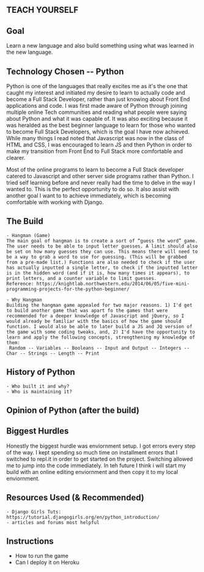 ## TEACH YOURSELF

##  Goal
Learn a new language and also build something using what was learned in the new language.

## Technology Chosen -- Python
 Python is one of the languages that really excites me as it's the one that caught my interest and initiated my desire to learn to actually code and become a Full Stack Developer, rather than just knowing about Front End applications and code. I was first made aware of Python through joining multiple online Tech communities and reading what people were saying about Python and what it was capable of. It was also exciting because it was heralded as the best beginner language to learn for those who wanted to become Full Stack Developers, which is the goal I have now achieved. While many things I read noted that Javascript was now in the class of HTML and CSS, I was encouraged to learn JS and then Python in order to make my transition from Front End to Full Stack more comfortable and clearer. 

 Most of the online programs to learn to become a Full Stack developer catered to Javascript and other server side programs rather than Python. I tried self learning before and never really had the time to  delve in the way I wanted to. This is the perfect opportunity to do so. It also assist with another goal I want to to achieve immediately, which is becoming comfortable with working with Django. 

## The Build
    - Hangman (Game)
    The main goal of hangman is to create a sort of “guess the word” game. The user needs to be able to input letter guesses. A limit should also be set on how many guesses they can use. This means there will need to be a way to grab a word to use for guessing. (This will be grabbed from a pre-made list.) Functions are also needed to check if the user has actually inputted a single letter, to check if the inputted letter is in the hidden word (and if it is, how many times it appears), to print letters, and a counter variable to limit guesses.
    Reference: https://knightlab.northwestern.edu/2014/06/05/five-mini-programming-projects-for-the-python-beginner/

    - Why Hangman
    Building the hangman game appealed for two major reasons. 1) I'd get to build another game that was apart fo the games that were recommended for a deeper knowledge of Javascript and jQuery, so I would already be familiar with the basics of how the game should function. I would also be able to later build a JS and JQ version of the game with some coding tweaks, and, 2) I'd have the opportunity to learn and apply the following concepts, strengthening my knowledge of them:
     Random -- Variables -- Booleans -- Input and Output -- Integers -- Char -- Strings -- Length -- Print 



## History of Python
    - Who built it and why?
    - Who is maintaining it?

## Opinion of Python (after the build)

## Biggest Hurdles
Honestly the biggest hurdle was enviornment setup. I got errors every step of the way. I kept spending so much time on installment errors that I switched to repl.it in order to get started on the project. Switching allowed me to jump into the code immediately. In teh future I think i will start my build with an online editing enviornment and then copy it to my local enviornment. 

## Resources Used (& Recommended)
    - Django Girls Tuts: https://tutorial.djangogirls.org/en/python_introduction/
    - articles and forums most helpful

## Instructions
 - How to run the game
 - Can I deploy it on Heroku


